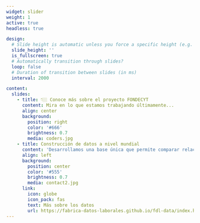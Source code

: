 ```yaml
---
widget: slider
weight: 1
active: true
headless: true

design:
  # Slide height is automatic unless you force a specific height (e.g. '400px')
  slide_height: ''
  is_fullscreen: true
  # Automatically transition through slides?
  loop: false
  # Duration of transition between slides (in ms)
  interval: 2000

content:
  slides:
    - title: 👇🏼 Conoce más sobre el proyecto FONDECYT
      content: Mira en lo que estamos trabajando últimamente...
      align: center
      background:
        position: right
        color: '#666'
        brightness: 0.7
        media: coders.jpg
    - title: Construcción de datos a nivel mundial
      content: 'Desarrollamos una base única que permite comparar relaciones laborales en el tiempo para más de 60 países'
      align: left
      background:
        position: center
        color: '#555'
        brightness: 0.7
        media: contact2.jpg
      link:
        icon: globe
        icon_pack: fas
        text: Más sobre los datos
        url: https://fabrica-datos-laborales.github.io/fdl-data/index.html#presentation
---
```

